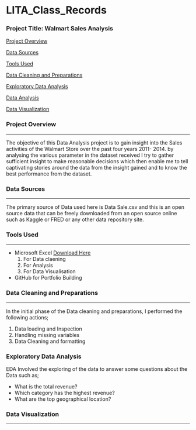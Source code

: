# LITA_Class_Records

### Project Title: Walmart Sales Analysis 

[Project Overview](#project-overview)

[Data Sources](#data-sources)

[Tools Used](#tools-used)

[Data Cleaning and Preparations](data-cleaning-and-preparation)

[Exploratory Data Analysis](exploratory-data-analysis)

[Data Analysis](data-analysis)

[Data Visualization](data-visualization)

### Project Overview
---
The objective of this Data Analysis project is to gain insight into the Sales activities of the Walmart Store over the past four years 2011- 2014. by analysing the various parameter in the dataset received I try to gather sufficient insight to make reasonable decisions which then enable me to tell captivating stories around the data from the insight gained and to know the best performance from the dataset.  

### Data Sources
---
The primary source of Data used here is Data Sale.csv and this is an open source data that can be freely downloaded from an open source online such as Kaggle or FRED or any other data repository site.

### Tools Used
---
- Microsoft Excel [Download Here](https://www.microsoft.com)
    1. For Data claening
    2. For Analysis
    3. For Data Visualisation
- GitHub for Portfolio Building

### Data Cleaning and Preparations
  ---
In the initial phase of the Data cleaning and preparations, I performed the following actions;
 1. Data loading and Inspection
 2. Handling missing variables
 3. Data Cleaning and formatting 

### Exploratory Data Analysis
EDA Involved the exploring of the data to answer some questions about the Data such as;

  - What is the total revenue?
  - Which category has the highest revenue?
  - What are the top geographical location?
  

### Data Visualization
---

